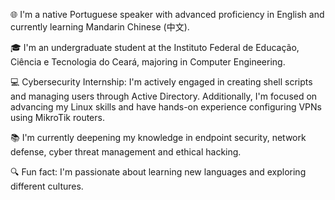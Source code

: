 🌐 I'm a native Portuguese speaker with advanced proficiency in English and currently learning Mandarin Chinese (中文).

🎓 I'm an undergraduate student at the Instituto Federal de Educação, Ciência e Tecnologia do Ceará, majoring in Computer Engineering.

💻 Cybersecurity Internship: I'm actively engaged in creating shell scripts and managing users through Active Directory. Additionally, I'm focused on advancing my Linux skills and have hands-on experience configuring VPNs using MikroTik routers.

📚 I'm currently deepening my knowledge in endpoint security, network defense, cyber threat management and ethical hacking.

🔍 Fun fact: I'm passionate about learning new languages and exploring different cultures.


